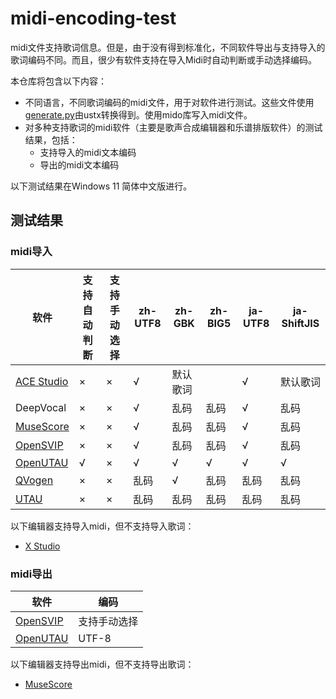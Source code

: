# midi-encoding-test
midi文件支持歌词信息。但是，由于没有得到标准化，不同软件导出与支持导入的歌词编码不同。而且，很少有软件支持在导入Midi时自动判断或手动选择编码。

本仓库将包含以下内容：
* 不同语言，不同歌词编码的midi文件，用于对软件进行测试。这些文件使用[generate.py](generate.py)由ustx转换得到。使用mido库写入midi文件。
* 对多种支持歌词的midi软件（主要是歌声合成编辑器和乐谱排版软件）的测试结果，包括：
  * 支持导入的midi文本编码
  * 导出的midi文本编码

以下测试结果在Windows 11 简体中文版进行。
## 测试结果
### midi导入
|软件|支持自动判断|支持手动选择|zh-UTF8|zh-GBK|zh-BIG5|ja-UTF8|ja-ShiftJIS|
|-|-|-|-|-|-|-|-|
|[ACE Studio](http://ace-studio.timedomain.ai/)|×|×|√|默认歌词||√|默认歌词|
|DeepVocal|×|×|√|乱码|乱码|√|乱码|
|[MuseScore](http://musescore.org/)|×|×|√|乱码|乱码|√|乱码|
|[OpenSVIP](https://openvpi.github.io/home/)|×|×|√|乱码|乱码|√|乱码|
|[OpenUTAU](http://www.openutau.com/)|√|×|√|√|√|√|√|
|[QVogen](https://gitee.com/functioner/qvogenclient)|×|×|乱码|√|乱码|乱码|乱码|
|[UTAU](http://utau2008.xrea.jp/)|×|×|乱码|乱码|乱码|乱码|乱码|

以下编辑器支持导入midi，但不支持导入歌词：
* [X Studio](https://singer.xiaoice.com/)

### midi导出
|软件|编码|
|-|-|
|[OpenSVIP](https://openvpi.github.io/home/)|支持手动选择|
|[OpenUTAU](http://www.openutau.com/)|UTF-8|
以下编辑器支持导出midi，但不支持导出歌词：
* [MuseScore](http://musescore.org/)